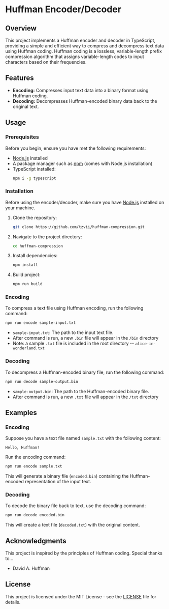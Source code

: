 # Huffman Encoder/Decoder

## Overview

This project implements a Huffman encoder and decoder in TypeScript, providing a simple and efficient way to compress and decompress text data using Huffman coding. Huffman coding is a lossless, variable-length prefix compression algorithm that assigns variable-length codes to input characters based on their frequencies.

## Features

- **Encoding:** Compresses input text data into a binary format using Huffman coding.
- **Decoding:** Decompresses Huffman-encoded binary data back to the original text.

## Usage

### Prerequisites

Before you begin, ensure you have met the following requirements:

- [Node.js](https://nodejs.org/) installed
- A package manager such as [npm](https://www.npmjs.com/) (comes with Node.js installation)
- TypeScript installed:
   ```bash
   npm i -g typescript
   ```

### Installation

Before using the encoder/decoder, make sure you have [Node.js](https://nodejs.org/) installed on your machine.

1. Clone the repository:

   ```bash
   git clone https://github.com/tzvii/huffman-compression.git
   ```

2. Navigate to the project directory:

   ```bash
   cd huffman-compression
   ```

3. Install dependencies:

   ```bash
   npm install
   ```

4. Build project:

   ```bash
   npm run build
   ```

### Encoding

To compress a text file using Huffman encoding, run the following command:

```bash
npm run encode sample-input.txt
```

- `sample-input.txt`: The path to the input text file.
- After command is run, a new `.bin` file will appear in the `/bin` directory
- Note: a sample `.txt` file is included in the root directory -- `alice-in-wonderland.txt`

### Decoding

To decompress a Huffman-encoded binary file, run the following command:

```bash
npm run decode sample-output.bin
```

- `sample-output.bin`: The path to the Huffman-encoded binary file.
- After command is run, a new `.txt` file will appear in the `/txt` directory

## Examples

### Encoding

Suppose you have a text file named `sample.txt` with the following content:

```
Hello, Huffman!
```

Run the encoding command:

```bash
npm run encode sample.txt
```

This will generate a binary file (`encoded.bin`) containing the Huffman-encoded representation of the input text.

### Decoding

To decode the binary file back to text, use the decoding command:

```bash
npm run decode encoded.bin
```

This will create a text file (`decoded.txt`) with the original content.

## Acknowledgments

This project is inspired by the principles of Huffman coding. Special thanks to...

- David A. Huffman

## License

This project is licensed under the MIT License - see the [LICENSE](LICENSE) file for details.
